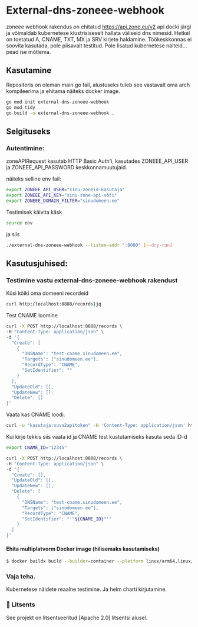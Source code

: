 # External-dns-zoneee-webhook

zoneee webhook rakendus on ehitatud https://api.zone.eu/v2 api docki järgi ja võimaldab kubernetese klustrisiseselt hallata väliseid dns nimesid.
Hetkel on toetatud A, CNAME, TXT, MX ja SRV kirjete haldamine.
Töökeskkonnas ei soovita kasutada, pole piisavalt testitud.
Pole lisatud kubernetese näiteid... pead ise mõtlema.

## Kasutamine
Repositoris on oleman main.go fail, alustuseks tuleb see vastavalt oma arch kompileerima ja ehitama näiteks docker image.
```sh
go mod init external-dns-zoneee-webhook
go mod tidy
go build -o external-dns-zoneee-webhook .
```

## Selgituseks
### Autentimine: 
zoneAPIRequest kasutab HTTP Basic Auth'i, kasutades ZONEEE_API_USER ja ZONEEE_API_PASSWORD keskkonnamuutujaid.

näiteks selline env fail:
```sh
export ZONEEE_API_USER="sinu-zoneid-kasutaja"
export ZONEEE_API_KEY="sinu-zone-api-võti"
export ZONEEE_DOMAIN_FILTER="sinudomeen.ee" 
```
Testimisek käivita käsk
```sh
source env
```
ja siis
```sh
./external-dns-zoneee-webhook --listen-addr ":8080" [--dry-run]
```

## Kasutusjuhised:

### Testimine vastu external-dns-zoneee-webhook rakendust

Küsi kõiki oma domeeni recordeid
```sh
curl http:/localhost:8888/records|jq
```
Test CNAME loomine
```sh
curl -X POST http://localhost:8888/records \
-H "Content-Type: application/json" \
-d '{
  "Create": [
    {
      "DNSName": "test-cname.sinudomeen.ee",
      "Targets": ["sinudomeen.ee"],
      "RecordType": "CNAME",
      "SetIdentifier": ""
    }
  ],
  "UpdateOld": [],
  "UpdateNew": [],
  "Delete": []
}'
```
Vaata kas CNAME loodi.
```sh
curl -u "kasutaja:suva2apitoken" -H 'Content-Type: application/json' https://api.zone.eu/v2/dns/sinudomeen.ee/cname|jq
```

Kui kirje tekkis siis vaata id ja CNAME test kustutamiseks kasuta seda ID-d
```sh
export CNAME_ID="12345"
```

```sh
curl -X POST http://localhost:8888/records \
-H "Content-Type: application/json" \
-d '{
  "Create": [],
  "UpdateOld": [],
  "UpdateNew": [],
  "Delete": [
    {
      "DNSName": "test-cname.sinudomeen.ee",
      "Targets": ["sinudomeen.ee"],
      "RecordType": "CNAME",
      "SetIdentifier": "'"${CNAME_ID}"'"
    }
  ]
}'
```

#### Ehita multiplatvorm Docker image (hilisemaks kasutamiseks)
```sh
$ docker buildx build --builder=container --platform linux/arm64,linux/amd64 -t markosoom/external-dns-zoneee-webhook . -f Dockerfile --push
```

### Vaja teha.
Kubernetese näidete reaalne testimine. Ja helm charti kirjutamine.

### 📜 Litsents
See projekt on litsentseeritud [Apache 2.0] litsentsi alusel.


